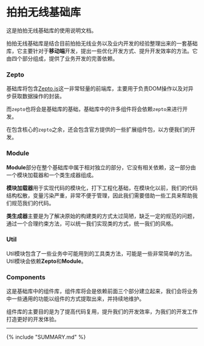 拍拍无线基础库
=============

这是拍拍无线基础库的使用说明文档。

拍拍无线基础库是结合目前拍拍无线业务以及业内开发的经验整理出来的一套基础库，它主要针对于**移动端**开发，提出一些优化开发方式、提升开发效率的方法。它由四个部分组成，提供了业务开发的完善依赖。

### Zepto

基础库将包含[Zepto.js](http://zeptojs.com/)这一非常轻量的前端库，主要用于负责DOM操作以及对异步获取数据操作的封装。

而``zepto``也将会是基础库的基础，基础库中的许多组件将会依赖``zepto``来进行开发。

在包含核心的``zepto``之余，还会包含官方提供的一些扩展组件包，以方便我们的开发。

### Module

**Module**部分在整个基础库中属于相对独立的部分，它没有相关依赖，这一部分由一个模块加载器和一个类生成器组成。

**模块加载器**用于实现代码的模块化，打下工程化基础，在模块化以前，我们的代码结构松散，变量污染严重，非常不便于管理，因此我们需要借助一些工具来帮助我们规范我们的代码。

**类生成器**主要是为了解决原始的构建类的方式太过简陋，缺乏一定的规范的问题，通过一个合理约束方法，可以统一我们实现类的方式，统一我们的风格。

### Util

Util模块包含了一些业务中可能用到的工具类方法，可能是一些非常简单的方法。Util模块会依赖**Zepto**和**Module**。

### Components

这是基础库中的组件库，组件库将会是依赖前面三个部分建立起来，我们会将业务中一些通用的功能以组件的方式提取出来，并持续地维护。

组件库的主要目的是为了提高代码复用，提升我们的开发效率，为我们的开发工作打造更好的开发体验。

---

{% include "SUMMARY.md" %}